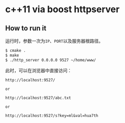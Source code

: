 # c++11 via boost httpserver

## How to run it

运行时，参数一次为`IP`、`PORT`以及服务器根路径。

```bash
$ cmake .
$ make
$ ./http_server 0.0.0.0 9527 ~/home/www/
```

此时，可以在浏览器中直接访问：
```
http://localhost:9527/

or 

http://localhost:9527/abc.txt

or 

http://localhost:9527/s?key=ml&val=hua7th
```